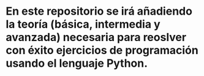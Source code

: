 # En este repositorio se irá añadiendo la teoría (básica, intermedia y avanzada) necesaria para reoslver con éxito ejercicios de programación usando el lenguaje Python.
